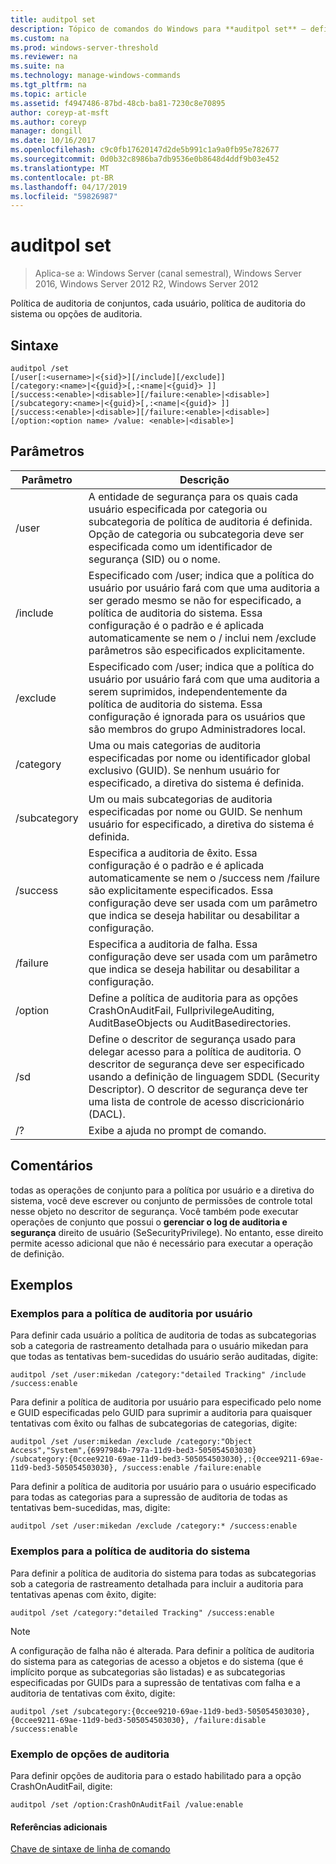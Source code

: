 ```yaml
---
title: auditpol set
description: Tópico de comandos do Windows para **auditpol set** – define a política de auditoria por usuário, a política de auditoria do sistema ou opções de auditoria.
ms.custom: na
ms.prod: windows-server-threshold
ms.reviewer: na
ms.suite: na
ms.technology: manage-windows-commands
ms.tgt_pltfrm: na
ms.topic: article
ms.assetid: f4947486-87bd-48cb-ba81-7230c8e70895
author: coreyp-at-msft
ms.author: coreyp
manager: dongill
ms.date: 10/16/2017
ms.openlocfilehash: c9c0fb17620147d2de5b991c1a9a0fb95e782677
ms.sourcegitcommit: 0d0b32c8986ba7db9536e0b8648d4ddf9b03e452
ms.translationtype: MT
ms.contentlocale: pt-BR
ms.lasthandoff: 04/17/2019
ms.locfileid: "59826987"
---
```

# <a name="auditpol-set"></a>auditpol set

>Aplica-se a: Windows Server (canal semestral), Windows Server 2016, Windows Server 2012 R2, Windows Server 2012

Política de auditoria de conjuntos, cada usuário, política de auditoria do sistema ou opções de auditoria.

## <a name="syntax"></a>Sintaxe
```
auditpol /set
[/user[:<username>|<{sid}>][/include][/exclude]]
[/category:<name>|<{guid}>[,:<name|<{guid}> ]]
[/success:<enable>|<disable>][/failure:<enable>|<disable>]
[/subcategory:<name>|<{guid}>[,:<name|<{guid}> ]]
[/success:<enable>|<disable>][/failure:<enable>|<disable>]
[/option:<option name> /value: <enable>|<disable>]
```
## <a name="parameters"></a>Parâmetros
|Parâmetro|Descrição|
|-------|--------|
|/user|A entidade de segurança para os quais cada usuário especificada por categoria ou subcategoria de política de auditoria é definida. Opção de categoria ou subcategoria deve ser especificada como um identificador de segurança (SID) ou o nome.|
|/include|Especificado com /user; indica que a política do usuário por usuário fará com que uma auditoria a ser gerado mesmo se não for especificado, a política de auditoria do sistema. Essa configuração é o padrão e é aplicada automaticamente se nem o / inclui nem /exclude parâmetros são especificados explicitamente.|
|/exclude|Especificado com /user; indica que a política do usuário por usuário fará com que uma auditoria a serem suprimidos, independentemente da política de auditoria do sistema. Essa configuração é ignorada para os usuários que são membros do grupo Administradores local.|
|/category|Uma ou mais categorias de auditoria especificadas por nome ou identificador global exclusivo (GUID). Se nenhum usuário for especificado, a diretiva do sistema é definida.|
|/subcategory|Um ou mais subcategorias de auditoria especificadas por nome ou GUID. Se nenhum usuário for especificado, a diretiva do sistema é definida.|
|/success|Especifica a auditoria de êxito. Essa configuração é o padrão e é aplicada automaticamente se nem o /success nem /failure são explicitamente especificados. Essa configuração deve ser usada com um parâmetro que indica se deseja habilitar ou desabilitar a configuração.|
|/failure|Especifica a auditoria de falha. Essa configuração deve ser usada com um parâmetro que indica se deseja habilitar ou desabilitar a configuração.|
|/option|Define a política de auditoria para as opções CrashOnAuditFail, FullprivilegeAuditing, AuditBaseObjects ou AuditBasedirectories.|
|/sd|Define o descritor de segurança usado para delegar acesso para a política de auditoria. O descritor de segurança deve ser especificado usando a definição de linguagem SDDL (Security Descriptor). O descritor de segurança deve ter uma lista de controle de acesso discricionário (DACL).|
|/?|Exibe a ajuda no prompt de comando.|
## <a name="remarks"></a>Comentários
todas as operações de conjunto para a política por usuário e a diretiva do sistema, você deve escrever ou conjunto de permissões de controle total nesse objeto no descritor de segurança. Você também pode executar operações de conjunto que possui o **gerenciar o log de auditoria e segurança** direito de usuário (SeSecurityPrivilege). No entanto, esse direito permite acesso adicional que não é necessário para executar a operação de definição.
## <a name="BKMK_examples"></a>Exemplos
### <a name="examples-for-the-per-user-audit-policy"></a>Exemplos para a política de auditoria por usuário
Para definir cada usuário a política de auditoria de todas as subcategorias sob a categoria de rastreamento detalhada para o usuário mikedan para que todas as tentativas bem-sucedidas do usuário serão auditadas, digite:
```
auditpol /set /user:mikedan /category:"detailed Tracking" /include /success:enable
```
Para definir a política de auditoria por usuário para especificado pelo nome e GUID especificadas pelo GUID para suprimir a auditoria para quaisquer tentativas com êxito ou falhas de subcategorias de categorias, digite:
```
auditpol /set /user:mikedan /exclude /category:"Object Access","System",{6997984b-797a-11d9-bed3-505054503030} 
/subcategory:{0ccee9210-69ae-11d9-bed3-505054503030},:{0ccee9211-69ae-11d9-bed3-505054503030}, /success:enable /failure:enable
```
Para definir a política de auditoria por usuário para o usuário especificado para todas as categorias para a supressão de auditoria de todas as tentativas bem-sucedidas, mas, digite:
```
auditpol /set /user:mikedan /exclude /category:* /success:enable
```
### <a name="examples-for-the-system-audit-policy"></a>Exemplos para a política de auditoria do sistema
Para definir a política de auditoria do sistema para todas as subcategorias sob a categoria de rastreamento detalhada para incluir a auditoria para tentativas apenas com êxito, digite:
```
auditpol /set /category:"detailed Tracking" /success:enable
```
> [!NOTE]
> A configuração de falha não é alterada.
Para definir a política de auditoria do sistema para as categorias de acesso a objetos e do sistema (que é implícito porque as subcategorias são listadas) e as subcategorias especificadas por GUIDs para a supressão de tentativas com falha e a auditoria de tentativas com êxito, digite:
```
auditpol /set /subcategory:{0ccee9210-69ae-11d9-bed3-505054503030},{0ccee9211-69ae-11d9-bed3-505054503030}, /failure:disable /success:enable
```
### <a name="example-for-auditing-options"></a>Exemplo de opções de auditoria
Para definir opções de auditoria para o estado habilitado para a opção CrashOnAuditFail, digite:
```
auditpol /set /option:CrashOnAuditFail /value:enable
```
#### <a name="additional-references"></a>Referências adicionais
[Chave de sintaxe de linha de comando](command-line-syntax-key.md)
